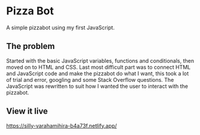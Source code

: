 # Pizza Bot

A simple pizzabot using my first JavaScript.

## The problem

Started with the basic JavaScript variables, functions and conditionals, then moved on to HTML and CSS. Last most difficult part was to connect HTML and JavaScript code and make the pizzabot do what I want, this took a lot of trial and error, googling and some Stack Overflow questions. The JavaScript was rewritten to suit how I wanted the user to interact with the pizzabot. 

## View it live

https://silly-varahamihira-b4a73f.netlify.app/
